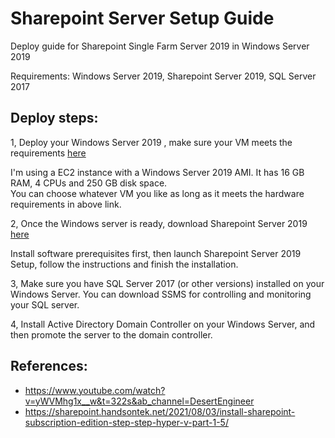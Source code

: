 # Sharepoint Server Setup Guide

Deploy guide for Sharepoint Single Farm Server 2019 in Windows Server 2019

Requirements: Windows Server 2019, Sharepoint Server 2019, SQL Server 2017

## Deploy steps:

1, Deploy your Windows Server 2019 , make sure your VM meets the requirements [here](https://docs.microsoft.com/en-us/sharepoint/install/hardware-and-software-requirements-2019)

I'm using a EC2 instance with a Windows Server 2019 AMI. It has 16 GB RAM, 4 CPUs and 250 GB disk space.  
You can choose whatever VM you like as long as it meets the hardware requirements in above link.

2, Once the Windows server is ready, download Sharepoint Server 2019 [here](https://www.microsoft.com/en-us/download/details.aspx?id=57462) 

Install software prerequisites first, then launch Sharepoint Server 2019 Setup, follow the instructions and finish the installation.

3, Make sure you have SQL Server 2017 (or other versions) installed on your Windows Server. You can download SSMS for controlling and monitoring your SQL server.

4, Install Active Directory Domain Controller on your Windows Server, and then promote the server to the domain controller. 

## References:

* https://www.youtube.com/watch?v=yWVMhg1x__w&t=322s&ab_channel=DesertEngineer
* https://sharepoint.handsontek.net/2021/08/03/install-sharepoint-subscription-edition-step-step-hyper-v-part-1-5/

